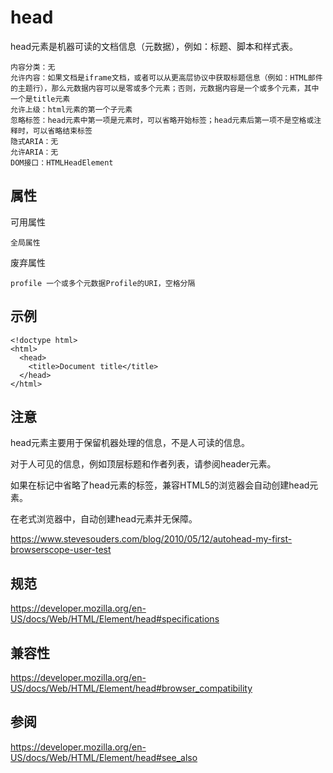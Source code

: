 # head

head元素是机器可读的文档信息（元数据），例如：标题、脚本和样式表。

```
内容分类：无
允许内容：如果文档是iframe文档，或者可以从更高层协议中获取标题信息（例如：HTML邮件的主题行），那么元数据内容可以是零或多个元素；否则，元数据内容是一个或多个元素，其中一个是title元素
允许上级：html元素的第一个子元素
忽略标签：head元素中第一项是元素时，可以省略开始标签；head元素后第一项不是空格或注释时，可以省略结束标签
隐式ARIA：无
允许ARIA：无
DOM接口：HTMLHeadElement
```

## 属性

可用属性

```
全局属性
```

废弃属性

```
profile 一个或多个元数据Profile的URI，空格分隔
```

## 示例

```
<!doctype html>
<html>
  <head>
    <title>Document title</title>
  </head>
</html>
```

## 注意

head元素主要用于保留机器处理的信息，不是人可读的信息。

对于人可见的信息，例如顶层标题和作者列表，请参阅header元素。

如果在标记中省略了head元素的标签，兼容HTML5的浏览器会自动创建head元素。

在老式浏览器中，自动创建head元素并无保障。

https://www.stevesouders.com/blog/2010/05/12/autohead-my-first-browserscope-user-test

## 规范

https://developer.mozilla.org/en-US/docs/Web/HTML/Element/head#specifications

## 兼容性

https://developer.mozilla.org/en-US/docs/Web/HTML/Element/head#browser_compatibility

## 参阅

https://developer.mozilla.org/en-US/docs/Web/HTML/Element/head#see_also




